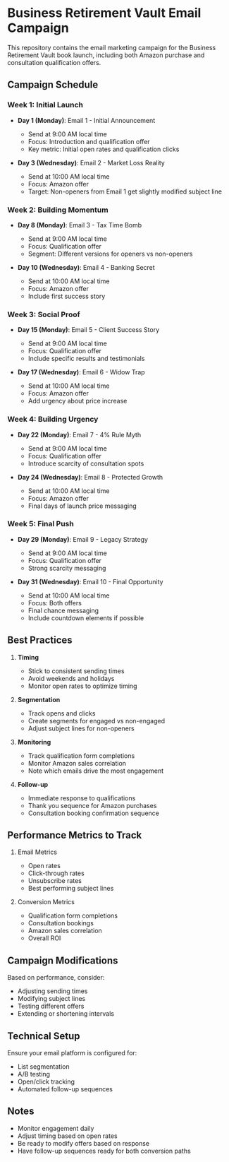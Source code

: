 # Business Retirement Vault Email Campaign

This repository contains the email marketing campaign for the Business Retirement Vault book launch, including both Amazon purchase and consultation qualification offers.

## Campaign Schedule

### Week 1: Initial Launch
- **Day 1 (Monday)**: Email 1 - Initial Announcement
  - Send at 9:00 AM local time
  - Focus: Introduction and qualification offer
  - Key metric: Initial open rates and qualification clicks

- **Day 3 (Wednesday)**: Email 2 - Market Loss Reality
  - Send at 10:00 AM local time
  - Focus: Amazon offer
  - Target: Non-openers from Email 1 get slightly modified subject line

### Week 2: Building Momentum
- **Day 8 (Monday)**: Email 3 - Tax Time Bomb
  - Send at 9:00 AM local time
  - Focus: Qualification offer
  - Segment: Different versions for openers vs non-openers

- **Day 10 (Wednesday)**: Email 4 - Banking Secret
  - Send at 10:00 AM local time
  - Focus: Amazon offer
  - Include first success story

### Week 3: Social Proof
- **Day 15 (Monday)**: Email 5 - Client Success Story
  - Send at 9:00 AM local time
  - Focus: Qualification offer
  - Include specific results and testimonials

- **Day 17 (Wednesday)**: Email 6 - Widow Trap
  - Send at 10:00 AM local time
  - Focus: Amazon offer
  - Add urgency about price increase

### Week 4: Building Urgency
- **Day 22 (Monday)**: Email 7 - 4% Rule Myth
  - Send at 9:00 AM local time
  - Focus: Qualification offer
  - Introduce scarcity of consultation spots

- **Day 24 (Wednesday)**: Email 8 - Protected Growth
  - Send at 10:00 AM local time
  - Focus: Amazon offer
  - Final days of launch price messaging

### Week 5: Final Push
- **Day 29 (Monday)**: Email 9 - Legacy Strategy
  - Send at 9:00 AM local time
  - Focus: Qualification offer
  - Strong scarcity messaging

- **Day 31 (Wednesday)**: Email 10 - Final Opportunity
  - Send at 10:00 AM local time
  - Focus: Both offers
  - Final chance messaging
  - Include countdown elements if possible

## Best Practices

1. **Timing**
   - Stick to consistent sending times
   - Avoid weekends and holidays
   - Monitor open rates to optimize timing

2. **Segmentation**
   - Track opens and clicks
   - Create segments for engaged vs non-engaged
   - Adjust subject lines for non-openers

3. **Monitoring**
   - Track qualification form completions
   - Monitor Amazon sales correlation
   - Note which emails drive the most engagement

4. **Follow-up**
   - Immediate response to qualifications
   - Thank you sequence for Amazon purchases
   - Consultation booking confirmation sequence

## Performance Metrics to Track

1. Email Metrics
   - Open rates
   - Click-through rates
   - Unsubscribe rates
   - Best performing subject lines

2. Conversion Metrics
   - Qualification form completions
   - Consultation bookings
   - Amazon sales correlation
   - Overall ROI

## Campaign Modifications

Based on performance, consider:
- Adjusting sending times
- Modifying subject lines
- Testing different offers
- Extending or shortening intervals

## Technical Setup

Ensure your email platform is configured for:
- List segmentation
- A/B testing
- Open/click tracking
- Automated follow-up sequences

## Notes

- Monitor engagement daily
- Adjust timing based on open rates
- Be ready to modify offers based on response
- Have follow-up sequences ready for both conversion paths